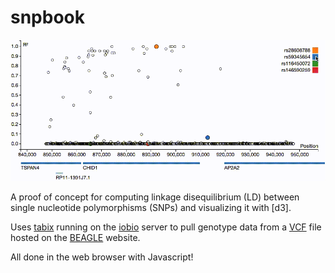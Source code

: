 # snpbook

<img src="snpbook.gif"/>

A proof of concept for computing linkage disequilibrium (LD) between single
nucleotide polymorphisms (SNPs) and visualizing it with [d3].

Uses [tabix] running on the [iobio] server to pull genotype data from a [VCF]
file hosted on the [BEAGLE] website.

All done in the web browser with Javascript!

[tabix]: https://github.com/samtools/tabix
[iobio]: http://iobio.io/
[VCF]: http://www.internationalgenome.org/wiki/Analysis/vcf4.0/
[BEAGLE]: https://faculty.washington.edu/browning/beagle/beagle.html

